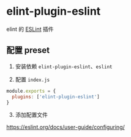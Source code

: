 # elint-plugin-eslint

elint 的 [ESLint](https://eslint.org/) 插件

## 配置 preset

1. 安装依赖 `elint-plugin-eslint`、`eslint`

2. 配置 `index.js`

```javascript
module.exports = {
  plugins: ['elint-plugin-eslint']
}
```

3. 添加配置文件

https://eslint.org/docs/user-guide/configuring/

